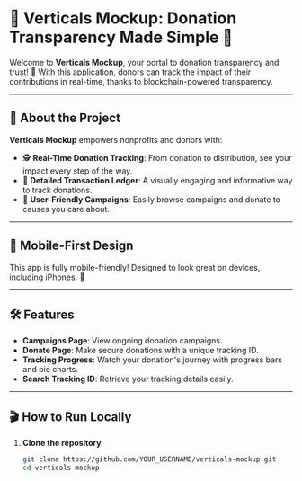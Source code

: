 # 🌟 Verticals Mockup: Donation Transparency Made Simple 🌟

Welcome to **Verticals Mockup**, your portal to donation transparency and trust! 🚀 With this application, donors can track the impact of their contributions in real-time, thanks to blockchain-powered transparency.

---

## 📖 About the Project

**Verticals Mockup** empowers nonprofits and donors with:
- 🕵️ **Real-Time Donation Tracking**: From donation to distribution, see your impact every step of the way.
- 🧾 **Detailed Transaction Ledger**: A visually engaging and informative way to track donations.
- 🎯 **User-Friendly Campaigns**: Easily browse campaigns and donate to causes you care about.

---

## 📱 Mobile-First Design

This app is fully mobile-friendly! Designed to look great on devices, including iPhones. 📱

---

## 🛠️ Features

- **Campaigns Page**: View ongoing donation campaigns.
- **Donate Page**: Make secure donations with a unique tracking ID.
- **Tracking Progress**: Watch your donation's journey with progress bars and pie charts.
- **Search Tracking ID**: Retrieve your tracking details easily.

---

## 🎬 How to Run Locally

1. **Clone the repository**:
   ```bash
   git clone https://github.com/YOUR_USERNAME/verticals-mockup.git
   cd verticals-mockup
